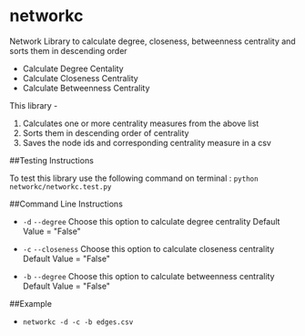 networkc
====

Network Library to calculate degree, closeness, betweenness centrality and sorts them in descending order

* Calculate Degree Centality
* Calculate Closeness Centrality
* Calculate Betweenness Centrality

This library -

1. Calculates one or more centrality measures from the above list
2. Sorts them in descending order of centrality
3. Saves the node ids and corresponding centrality measure in a csv


##Testing Instructions

To test this library use the following command on terminal :
`python networkc/networkc.test.py`

##Command Line Instructions

* `-d` `--degree`
   Choose this option to calculate degree centrality
   Default Value = "False"

* `-c` `--closeness`
   Choose this option to calculate closeness centrality
   Default Value = "False"

* `-b` `--degree`
   Choose this option to calculate betweenness centrality
   Default Value = "False"

##Example

* `networkc -d -c -b edges.csv`
